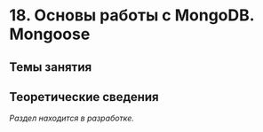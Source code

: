 # 18. Основы работы с MongoDB. Mongoose

## Темы занятия

## Теоретические сведения

_Раздел находится в разработке._